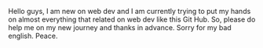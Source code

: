 Hello guys, I am new on web dev and I am currently trying to put my hands on almost everything that related on web dev like this Git Hub. 
So, please do help me on my new journey and thanks in advance. Sorry for my bad english. Peace.
